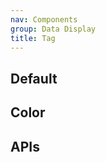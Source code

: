 ```yaml
---
nav: Components
group: Data Display
title: Tag
---
```


## Default

<code src="./demos/index.tsx" nopadding></code>

## Color

<code src="./demos/Color.tsx" center></code>

## APIs
